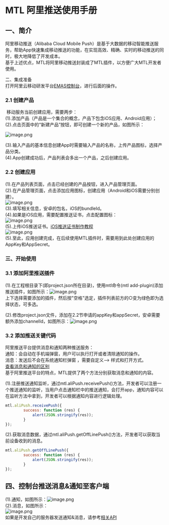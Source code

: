 # MTL 阿里推送使用手册

<a name="XeEzC"></a>
## 一、简介
阿里移动推送（Alibaba Cloud Mobile Push）是基于大数据的移动智能推送服务，帮助App快速集成移动推送的功能，在实现高效、精确、实时的移动推送的同时，极大地降低了开发成本。<br />基于上述优点，MTL将阿里移动推送封装成了MTL插件，以方便广大MTL开发者使用。

二、集成准备<br />打开阿里云移动研发平台[EMAS控制台](https://emas.console.aliyun.com/?spm=a2c4g.11186623.2.11.3f0c12a6WwGhzM)，进行后面的操作。
<a name="M1aQd"></a>
### 2.1 创建产品
 移动服务当前创建应用，需要两步：<br />(1).添加产品（产品是一个集合的概念，产品下包含iOS应用、Android应用）；<br />(2).点击页面中的“新建产品”按钮，即可创建一个新的产品，如图所示：

![image.png](https://cdn.nlark.com/yuque/0/2019/png/271499/1568270539585-1a559680-5d27-4703-ad42-dee4f08a4f20.png#align=left&display=inline&height=386&name=image.png&originHeight=772&originWidth=1878&size=126510&status=done&width=939)

(3).输入产品的基本信息创建App时需要输入产品的名称，上传产品图标，选择产品分类。<br />(4).App创建成功后，产品列表会多出一个产品，之后创建应用。

<a name="4kogc"></a>
### 2.2 创建应用
(1).在产品列表页面，点击已经创建的产品按钮，进入产品管理页面。<br />(2).在产品管理页面，点击添加应用图标，创建应用（Android和iOS需要分别创建）。<br />![image.png](https://cdn.nlark.com/yuque/0/2019/png/271499/1568270942632-8e5df6dc-b385-4ae4-b6a9-c7b6b144c218.png#align=left&display=inline&height=329&name=image.png&originHeight=658&originWidth=1794&size=74002&status=done&width=897)<br />(3).填写相关信息，安卓的包名，iOS的bundleId。<br />(4).如果是iOS应用，需要配置推送证书，点击配置图标：<br />![image.png](https://cdn.nlark.com/yuque/0/2019/png/271499/1568272065385-2d554528-a571-4ae7-ad11-35166b0df3e7.png#align=left&display=inline&height=173&name=image.png&originHeight=346&originWidth=896&size=39368&status=done&width=448)<br />(5).上传iOS推送证书。[iOS推送证书制作教程](https://help.aliyun.com/document_detail/30071.html)<br />![image.png](https://cdn.nlark.com/yuque/0/2019/png/271499/1568272260470-14de7dc3-b087-4ff2-bf22-dd90f33dd35b.png#align=left&display=inline&height=683&name=image.png&originHeight=1366&originWidth=1186&size=149522&status=done&width=593)<br />(5).至此，应用创建完成，在后续使用MTL插件时，需要用到此处创建应用的AppKey和AppSecret。

<a name="YTo3Q"></a>
### 三、开始使用
<a name="m2cgo"></a>
### 3.1 添加阿里推送插件
(1).在工程根目录下(即project.json所在目录)，使用mtl命令(mtl add-plugin)添加推送插件，如图所示：![image.png](https://cdn.nlark.com/yuque/0/2019/png/271499/1568613632851-1015d4a0-3f25-432e-8a40-65cfaade9c63.png#align=left&display=inline&height=226&name=image.png&originHeight=452&originWidth=1138&size=235985&status=done&width=569)<br />上下选择需要添加的插件，然后按"空格"选定，插件列表前方的○变为绿色即为选择状态，可多选。

(2).修改project.json文件，添加在2.2节申请的appKey和appSecret，安卓需要额外添加channelId，如图所示：![image.png](https://cdn.nlark.com/yuque/0/2019/png/271499/1568614201039-8f2cef72-3c7c-4ce7-95a3-061a0ac45f7e.png#align=left&display=inline&height=348&name=image.png&originHeight=696&originWidth=1614&size=138651&status=done&width=807)

<a name="qhIL6"></a>
### 3.2 添加推送关键代码
阿里推送平台提供消息和通知两种推送服务：<br />通知：会自动在手机端弹窗，用户可以执行打开或者清除通知的操作。<br />消息：发送后不会在系统通知栏弹窗 ，需要自定义—> 样式和打开方式。<br />[查看消息和通知的区别](https://help.aliyun.com/knowledge_detail/55174.html?spm=a2c4g.11186631.2.11.420eb068OEwPZZ)<br />基于阿里推送平台的特点，MTL提供了两个方法分别获取消息和通知的内容。

(1).注册推送通知监听，通过mtl.aliPush.receivePush()方法，开发者可以注册一个推送通知的监听，当用户点击通知栏中的推送通知，会打开app，通知内容可以在监听方法中拿到，开发者可以根据通知内容进行逻辑处理。
```javascript
mtl.aliPush.receivePush({
		success: function (res) {
			alert(JSON.stringify(res));
		}
});
```

(2).获取消息数据，通过mtl.aliPush.getOffLinePush()方法，开发者可以获取当前设备收到的消息。
```javascript
mtl.aliPush.getOffLinePush({
		success: function (res) {
			alert(JSON.stringify(res));
		}
});
```

<a name="JfY93"></a>
## 四、控制台推送消息&通知至客户端
(1).通知，如图所示：![image.png](https://cdn.nlark.com/yuque/0/2019/png/271499/1568686201285-04795ea4-16dd-4e5e-b87b-949c85bb07fd.png#align=left&display=inline&height=600&name=image.png&originHeight=1200&originWidth=1720&size=127848&status=done&width=860)<br />(2).消息，如图所示：<br />![image.png](https://cdn.nlark.com/yuque/0/2019/png/271499/1568686374735-feb10303-b98c-4378-8bfd-102a0e44fea0.png#align=left&display=inline&height=574&name=image.png&originHeight=1148&originWidth=1134&size=105549&status=done&width=567)<br />如果是开发自己的服务器发送通知&消息，请参考[相关API](https://help.aliyun.com/document_detail/48038.html?spm=5176.13140723.0.0.2a2c1cc9K4tA4i)
